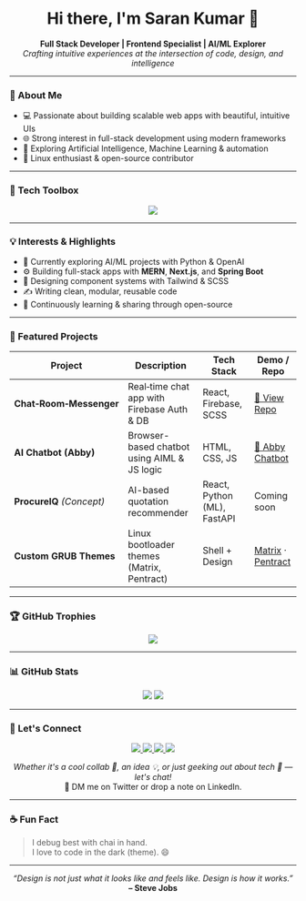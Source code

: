 <h1 align="center">Hi there, I'm Saran Kumar 👋</h1>
<p align="center">
  <b>Full Stack Developer | Frontend Specialist | AI/ML Explorer</b><br/>
  <i>Crafting intuitive experiences at the intersection of code, design, and intelligence</i>
</p>

---

### 🧠 About Me

- 💻 Passionate about building scalable web apps with beautiful, intuitive UIs  
- 🌐 Strong interest in full-stack development using modern frameworks  
- 🤖 Exploring Artificial Intelligence, Machine Learning & automation  
- 🧪 Linux enthusiast & open-source contributor

---

### 🚀 Tech Toolbox

<div align="center">
  <img src="https://skillicons.dev/icons?i=react,nextjs,ts,js,html,css,tailwind,sass,nodejs,express,python,java,git,mongodb,mysql,figma,docker,vite" />
</div>

---

### 💡 Interests & Highlights

- 🔭 Currently exploring AI/ML projects with Python & OpenAI 
- ⚙️ Building full-stack apps with **MERN**, **Next.js**, and **Spring Boot**
- 🧩 Designing component systems with Tailwind & SCSS
- ✍️ Writing clean, modular, reusable code
- 🧠 Continuously learning & sharing through open-source

---

### 📂 Featured Projects

| Project | Description | Tech Stack | Demo / Repo |
|--------|-------------|-------------|-------------|
| **Chat‑Room‑Messenger** | Real‑time chat app with Firebase Auth & DB | React, Firebase, SCSS | [🔗 View Repo](https://github.com/sarancodes/Chat-Room-Messenger) |
| **AI Chatbot (Abby)** | Browser-based chatbot using AIML & JS logic | HTML, CSS, JS | [🤖 Abby Chatbot](https://github.com/sarancodes/ai-chatbot) |
| **ProcureIQ** *(Concept)* | AI-based quotation recommender | React, Python (ML), FastAPI | Coming soon |
| **Custom GRUB Themes** | Linux bootloader themes (Matrix, Pentract) | Shell + Design | [Matrix](https://github.com/sarancodes/matrix-grub-theme) · [Pentract](https://github.com/sarancodes/pentract-grub-theme) |

---

### 🏆 GitHub Trophies

<p align="center">
  <img src="https://github-profile-trophy.vercel.app/?username=sarancodes&theme=monokai&column=7&margin-w=10&no-frame=true" />
</p>

---

### 📊 GitHub Stats

<p align="center">
  <img src="https://github-readme-stats.vercel.app/api?username=sarancodes&show_icons=true&theme=radical" />
<!--   <img src="https://github-readme-streak-stats.herokuapp.com/?user=sarancodes&theme=radical" /> -->
  <img src="https://github-readme-stats.vercel.app/api/top-langs/?username=sarancodes&layout=compact&theme=radical" />
</p>

---

### 🔗 Let's Connect

<p align="center"> <a href="https://linkedin.com/in/sarankumar03" target="_blank"> <img src="https://img.shields.io/badge/LinkedIn-%230077B5.svg?&style=for-the-badge&logo=linkedin&logoColor=white" /> </a> <a href="https://twitter.com/sarankumar03x" target="_blank"> <img src="https://img.shields.io/badge/Twitter-%231DA1F2.svg?&style=for-the-badge&logo=twitter&logoColor=white" /> </a> <a href="https://github.com/sarancodes" target="_blank"> <img src="https://img.shields.io/badge/GitHub-%23181717.svg?&style=for-the-badge&logo=github&logoColor=white" /> </a> <a href="https://dev.to/sarancodes" target="_blank"> <img src="https://img.shields.io/badge/Dev.to-%230A0A0A.svg?&style=for-the-badge&logo=dev.to&logoColor=white" /> </a> </p> <p align="center"> <i>Whether it's a cool collab 🤝, an idea 💡, or just geeking out about tech 💬 — let's chat!</i><br /> 📨 DM me on Twitter or drop a note on LinkedIn. </p>

---

### ☕ Fun Fact

> I debug best with chai in hand.  
> I love to code in the dark (theme). 😄

---

<p align="center"> <em>“Design is not just what it looks like and feels like. Design is how it works.”</em><br/> <b>– Steve Jobs</b> </p>
